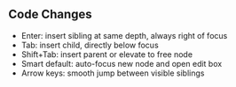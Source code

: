 ## Code Changes

- Enter: insert sibling at same depth, always right of focus
- Tab: insert child, directly below focus
- Shift+Tab: insert parent or elevate to free node
- Smart default: auto-focus new node and open edit box
- Arrow keys: smooth jump between visible siblings
